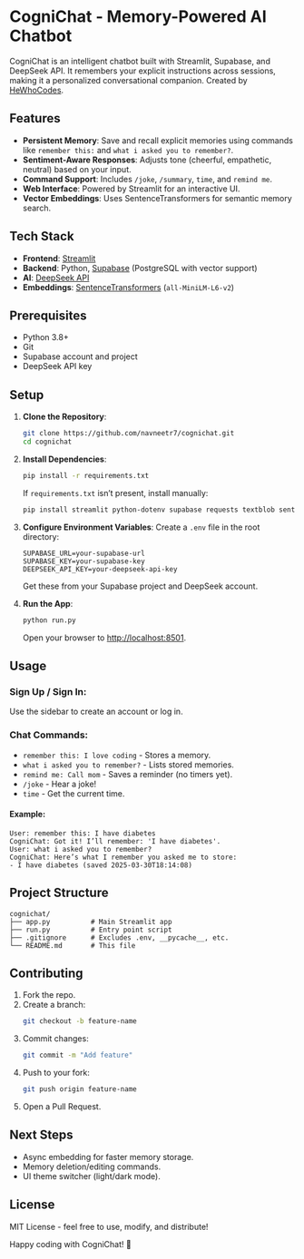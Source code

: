 # CogniChat - Memory-Powered AI Chatbot

CogniChat is an intelligent chatbot built with Streamlit, Supabase, and DeepSeek API. It remembers your explicit instructions across sessions, making it a personalized conversational companion. Created by [HeWhoCodes](https://github.com/navneetr7).

## Features

- **Persistent Memory**: Save and recall explicit memories using commands like `remember this:` and `what i asked you to remember?`.
- **Sentiment-Aware Responses**: Adjusts tone (cheerful, empathetic, neutral) based on your input.
- **Command Support**: Includes `/joke`, `/summary`, `time`, and `remind me`.
- **Web Interface**: Powered by Streamlit for an interactive UI.
- **Vector Embeddings**: Uses SentenceTransformers for semantic memory search.

## Tech Stack

- **Frontend**: [Streamlit](https://streamlit.io/)
- **Backend**: Python, [Supabase](https://supabase.com/) (PostgreSQL with vector support)
- **AI**: [DeepSeek API](https://deepseek.com/)
- **Embeddings**: [SentenceTransformers](https://www.sbert.net/) (`all-MiniLM-L6-v2`)

## Prerequisites

- Python 3.8+
- Git
- Supabase account and project
- DeepSeek API key

## Setup

1. **Clone the Repository**:
   ```bash
   git clone https://github.com/navneetr7/cognichat.git
   cd cognichat
   ```

2. **Install Dependencies**:
   ```bash
   pip install -r requirements.txt
   ```
   If `requirements.txt` isn’t present, install manually:
   ```bash
   pip install streamlit python-dotenv supabase requests textblob sentence-transformers
   ```

3. **Configure Environment Variables**:
   Create a `.env` file in the root directory:
   ```plaintext
   SUPABASE_URL=your-supabase-url
   SUPABASE_KEY=your-supabase-key
   DEEPSEEK_API_KEY=your-deepseek-api-key
   ```
   Get these from your Supabase project and DeepSeek account.

4. **Run the App**:
   ```bash
   python run.py
   ```
   Open your browser to [http://localhost:8501](http://localhost:8501).

## Usage

### Sign Up / Sign In:
Use the sidebar to create an account or log in.

### Chat Commands:
- `remember this: I love coding` - Stores a memory.
- `what i asked you to remember?` - Lists stored memories.
- `remind me: Call mom` - Saves a reminder (no timers yet).
- `/joke` - Hear a joke!
- `time` - Get the current time.

#### Example:
```text
User: remember this: I have diabetes
CogniChat: Got it! I’ll remember: 'I have diabetes'.
User: what i asked you to remember?
CogniChat: Here’s what I remember you asked me to store:
- I have diabetes (saved 2025-03-30T18:14:08)
```

## Project Structure
```text
cognichat/
├── app.py          # Main Streamlit app
├── run.py          # Entry point script
├── .gitignore      # Excludes .env, __pycache__, etc.
└── README.md       # This file
```

## Contributing

1. Fork the repo.
2. Create a branch:
   ```bash
   git checkout -b feature-name
   ```
3. Commit changes:
   ```bash
   git commit -m "Add feature"
   ```
4. Push to your fork:
   ```bash
   git push origin feature-name
   ```
5. Open a Pull Request.

## Next Steps

- Async embedding for faster memory storage.
- Memory deletion/editing commands.
- UI theme switcher (light/dark mode).

## License
MIT License - feel free to use, modify, and distribute!

Happy coding with CogniChat! 🚀
